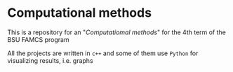 # Computational methods

This is a repository for an "*Computatiomal methods*" for the 4th term of the BSU FAMCS program

All the projects are written in `c++` and some of them use `Python` for visualizing results, i.e. graphs

